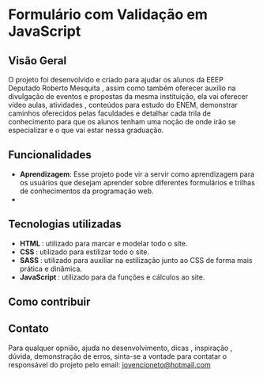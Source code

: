 # Formulário com Validação em JavaScript

## Visão Geral

O projeto foi desenvolvido e criado para ajudar os alunos da EEEP Deputado Roberto Mesquita , assim como também oferecer auxilio na divulgação de eventos e propostas da mesma instituição, ela vai oferecer vídeo aulas, atividades , conteúdos para estudo do ENEM, demonstrar caminhos oferecidos pelas faculdades e detalhar cada trila de conhecimento para que os alunos tenham uma noção de onde irão se especializar e o que vai estar nessa graduação.

## Funcionalidades
- <strong>Aprendizagem</strong>:  Esse projeto pode vir a servir como aprendizagem para os usuários que desejam aprender sobre diferentes formulários e trilhas de conhecimentos da programação web.
- 
## Tecnologias utilizadas
- <strong>HTML </strong>: utilizado para marcar e modelar todo o site.
- <strong>CSS </strong>: utilizado para estilizar todo o site.
- <strong>SASS </strong>: utilizado para auxiliar na estilização junto ao CSS de forma mais prática e dinâmica.
- <strong>JavaScript </strong>: utilizado para da funções e cálculos ao site.
## Como contribuir

## Contato
Para qualquer opnião, ajuda no desenvolvimento, dicas , inspiração , dúvida, demonstração de erros, sinta-se a vontade para contatar o responsável do projeto pelo email: jovencioneto@hotmail.com
